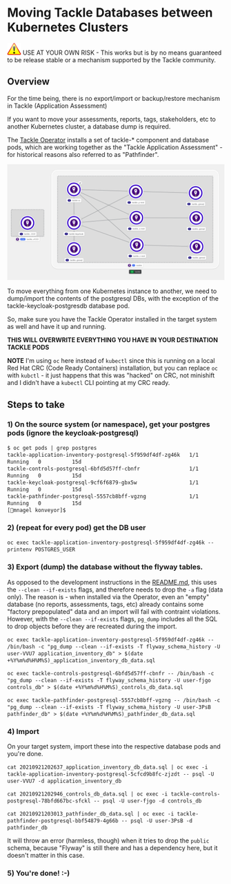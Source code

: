# Moving Tackle Databases between Kubernetes Clusters

![WARNING](./images/Warning_icon.svg.png) USE AT YOUR OWN RISK - This works but is by no means guaranteed to be release stable or a mechanism supported by the Tackle community.

## Overview

For the time being, there is no export/import or backup/restore mechanism in Tackle (Application Assessment)

If you want to move your assessments, reports, tags, stakeholders, etc to another Kubernetes cluster, a database dump is required.

The [Tackle Operator](https://operatorhub.io/operator/tackle-operator) installs a set of tackle-* component and database pods, which are working together as the "Tackle Application Assessment" - for historical reasons also referred to as "Pathfinder".

![topology](./images/tackle-topology-view.png)

To move everything from one Kubernetes instance to another, we need to dump/import the contents of the postgresql DBs, with the exception of the tackle-keycloak-postgresdb database pod.

So, make sure you have the Tackle Operator installed in the target system as well and have it up and running.

**THIS WILL OVERWRITE EVERYTHING YOU HAVE IN YOUR DESTINATION TACKLE PODS**

**NOTE** I'm using `oc` here instead of `kubectl` since this is running on a local Red Hat CRC (Code Ready Containers) installation, but you can replace `oc` with `kubctl` - it just happens that this was "hacked" on CRC, not minishift and I didn't have a `kubectl` CLI pointing at my CRC ready.

## Steps to take

### 1) On the source system (or namespace), get your postgres pods (ignore the keycloak-postgresql)

```
$ oc get pods | grep postgres
tackle-application-inventory-postgresql-5f959df4df-zg46k   1/1     Running   0          15d
tackle-controls-postgresql-6bfd5d57ff-cbnfr                1/1     Running   0          15d
tackle-keycloak-postgresql-9cf6f6879-gbx5w                 1/1     Running   0          15d
tackle-pathfinder-postgresql-5557cb8bff-vgzng              1/1     Running   0          15d
[🎩︎mnagel konveyor]$
```

### 2) (repeat for every pod) get the DB user

```
oc exec tackle-application-inventory-postgresql-5f959df4df-zg46k -- printenv POSTGRES_USER
```

### 3) Export (dump) the database without the flyway tables. 
As opposed to the development instructions in the [README.md](../README.md#database-management), this uses the `--clean --if-exists` flags, and therefore needs to drop the `-a` flag (data only).
The reason is - when installed via the Operator, even an "empty" database (no reports, assessments, tags, etc) already contains some "factory prepopulated" data and an import will fail with contraint violations.
However, with the `--clean --if-exists` flags, `pg_dump` includes all the SQL to drop objects before they are recreated during the import.

```
oc exec tackle-application-inventory-postgresql-5f959df4df-zg46k -- /bin/bash -c "pg_dump --clean --if-exists -T flyway_schema_history -U user-VVU7 application_inventory_db" > $(date +%Y%m%d%H%M%S)_application_inventory_db_data.sql
```

```
oc exec tackle-controls-postgresql-6bfd5d57ff-cbnfr -- /bin/bash -c "pg_dump --clean --if-exists -T flyway_schema_history -U user-fjgo controls_db" > $(date +%Y%m%d%H%M%S)_controls_db_data.sql
```

```
oc exec tackle-pathfinder-postgresql-5557cb8bff-vgzng -- /bin/bash -c "pg_dump --clean --if-exists -T flyway_schema_history -U user-3PsB pathfinder_db" > $(date +%Y%m%d%H%M%S)_pathfinder_db_data.sql
```

### 4) Import
On your target system, import these into the respective database pods and you're done.
```
cat 20210921202637_application_inventory_db_data.sql | oc exec -i tackle-application-inventory-postgresql-5cfcd9b8fc-zjzdt -- psql -U user-VVU7 -d application_inventory_db
```
```
cat 20210921202946_controls_db_data.sql | oc exec -i tackle-controls-postgresql-78bfd667bc-sfckl -- psql -U user-fjgo -d controls_db
```
```
cat 20210921203013_pathfinder_db_data.sql | oc exec -i tackle-pathfinder-postgresql-bbf54879-4g66b -- psql -U user-3PsB -d pathfinder_db
```

It will throw an error (harmless, though) when it tries to drop the `public` schema, because "Flyway" is still there and has a dependency here, but it doesn't matter in this case. 

### 5) You're done! :-) 

